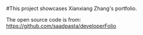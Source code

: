 #This project showcases Xianxiang Zhang's portfolio. 

The open source code is from: https://github.com/saadpasta/developerFolio
